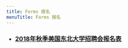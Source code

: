 ```yaml
---
title: Forms 报名
menuTitle: Forms 报名
---
```


- ### [2018年秋季美国东北大学招聘会报名表](https://wj.qq.com/s/2786288/cd45)
